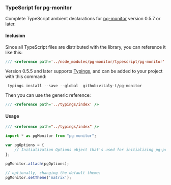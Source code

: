 ### TypeScript for pg-monitor

Complete TypeScript ambient declarations for [pg-monitor] version 0.5.7 or later.

#### Inclusion

Since all TypeScript files are distributed with the library, you can reference it like this: 

```ts
/// <reference path='../node_modules/pg-monitor/typescript/pg-monitor' />
```

Version 0.5.5 and later supports [Typings], and can be added to your project with this command:

```
 typings install --save --global  github:vitaly-t/pg-monitor
```

Then you can use the generic reference:

```ts
/// <reference path='../typings/index' />
```

#### Usage

```ts
/// <reference path="../typings/index" />

import * as pgMonitor from "pg-monitor";

var pgOptions = {
    // Initialization Options object that's used for initializing pg-promise
};

pgMonitor.attach(pgOptions);

// optionally, changing the default theme:
pgMonitor.setTheme('matrix');
```

[typings.json]:https://github.com/vitaly-t/pg-monitor/blob/master/typings.json
[Typings]:https://github.com/typings/typings
[pg-monitor]:https://github.com/vitaly-t/pg-monitor
